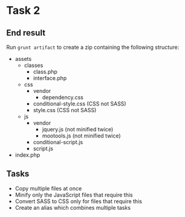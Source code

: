 # Task 2

## End result

Run `grunt artifact` to create a zip containing the following structure:

* assets
  * classes
    * class.php
    * interface.php
  * css
    * vendor
      * dependency.css
    * conditional-style.css (CSS not SASS)
    * style.css (CSS not SASS)
  * js
    * vendor
      * jquery.js (not minified twice)
      * mootools.js (not minified twice)
    * conditional-script.js
    * script.js
* index.php

## Tasks

- Copy multiple files at once
- Minify only the JavaScript files that require this
- Convert SASS to CSS only for files that require this
- Create an alias which combines multiple tasks
